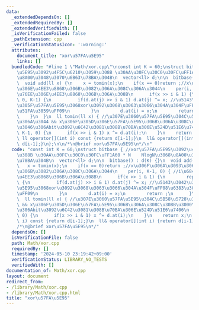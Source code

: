 ```yaml
---
data:
  _extendedDependsOn: []
  _extendedRequiredBy: []
  _extendedVerifiedWith: []
  _isVerificationFailed: false
  _pathExtension: cpp
  _verificationStatusIcon: ':warning:'
  attributes:
    document_title: "xor\u57FA\u5E95"
    links: []
  bundledCode: "#line 1 \"Math/xor.cpp\"\nconst int K = 60;\nstruct bitbase { //xor\u57FA\
    \u5E95\u3092\u4F5C\u6210\u3059\u308B \u30AA\u30FC\u30C0\u30FC\uFF1A60 * N    NlogN\u3068\
    \u8A00\u3048\u3070\u6B63\u78BA\u304B\n  vector<ll> d;\n\n  bitbase() : d(K) {}\n\
    \  void add(ll x) {\n    x = tomin(x);\n    if(x == 0)return ;//x\u306F\u306A\u3093\
    \u306E\u4EE3\u8868\u306B\u3082\u306A\u308C\u306A\u3044\n    per(i, K-1, 0) { //i\u6841\
    \u76EE\u306E\u4EE3\u8868\u306B\u306A\u308B\n      if(x >> i & 1) {\n        rep(j,\
    \ 0, K-1) {\n          if(d.at(j) >> i & 1) d.at(j) ^= x; //\u5143\u3042\u3063\
    \u305F\u57FA\u5E95\u3068xor\u3092\u3068\u3063\u3066\u304A\u304F\uFF08\u6383\u304D\
    \u51FA\u3059\uFF09\n        }\n        d.at(i) = x;\n        return ;\n      }\n\
    \    }\n  }\n  ll tomin(ll x) { //\u307E\u3060\u57FA\u5E95\u304C\u5B58\u5728\u3057\
    \u306A\u3044 && x\u306F\u305D\u306E\u57FA\u5E95\u306B\u306A\u308C\u308B\u3000\u3088\
    \u3046\u306Abit\u3092\u6C42\u3081\u308B\u70BA\u306E\u524D\u51E6\u7406\n    per(i,\
    \ K-1, 0) {\n      if(x >> i & 1) x ^= d.at(i);\n    }\n    return x;\n  }\n \
    \ ll operator[](int i) const {return d[i-1];}\n  ll& operator[](int i) {return\
    \ d[i-1];}\n};\n\n/*\n@brief xor\u57FA\u5E95\n*/\n"
  code: "const int K = 60;\nstruct bitbase { //xor\u57FA\u5E95\u3092\u4F5C\u6210\u3059\
    \u308B \u30AA\u30FC\u30C0\u30FC\uFF1A60 * N    NlogN\u3068\u8A00\u3048\u3070\u6B63\
    \u78BA\u304B\n  vector<ll> d;\n\n  bitbase() : d(K) {}\n  void add(ll x) {\n \
    \   x = tomin(x);\n    if(x == 0)return ;//x\u306F\u306A\u3093\u306E\u4EE3\u8868\
    \u306B\u3082\u306A\u308C\u306A\u3044\n    per(i, K-1, 0) { //i\u6841\u76EE\u306E\
    \u4EE3\u8868\u306B\u306A\u308B\n      if(x >> i & 1) {\n        rep(j, 0, K-1)\
    \ {\n          if(d.at(j) >> i & 1) d.at(j) ^= x; //\u5143\u3042\u3063\u305F\u57FA\
    \u5E95\u3068xor\u3092\u3068\u3063\u3066\u304A\u304F\uFF08\u6383\u304D\u51FA\u3059\
    \uFF09\n        }\n        d.at(i) = x;\n        return ;\n      }\n    }\n  }\n\
    \  ll tomin(ll x) { //\u307E\u3060\u57FA\u5E95\u304C\u5B58\u5728\u3057\u306A\u3044\
    \ && x\u306F\u305D\u306E\u57FA\u5E95\u306B\u306A\u308C\u308B\u3000\u3088\u3046\
    \u306Abit\u3092\u6C42\u3081\u308B\u70BA\u306E\u524D\u51E6\u7406\n    per(i, K-1,\
    \ 0) {\n      if(x >> i & 1) x ^= d.at(i);\n    }\n    return x;\n  }\n  ll operator[](int\
    \ i) const {return d[i-1];}\n  ll& operator[](int i) {return d[i-1];}\n};\n\n\
    /*\n@brief xor\u57FA\u5E95\n*/"
  dependsOn: []
  isVerificationFile: false
  path: Math/xor.cpp
  requiredBy: []
  timestamp: '2024-05-10 23:19:42+09:00'
  verificationStatus: LIBRARY_NO_TESTS
  verifiedWith: []
documentation_of: Math/xor.cpp
layout: document
redirect_from:
- /library/Math/xor.cpp
- /library/Math/xor.cpp.html
title: "xor\u57FA\u5E95"
---
```

